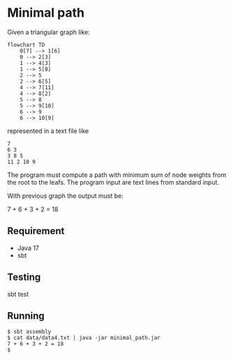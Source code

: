 # Minimal path

Given a triangular graph like:

```mermaid
flowchart TD
    0[7] --> 1[6]
    0 --> 2[3]
    1 --> 4[3]
    1 --> 5[8]
    2 --> 5
    2 --> 6[5]
    4 --> 7[11]
    4 --> 8[2]
    5 --> 8
    5 --> 9[10]
    6 --> 9
    6 --> 10[9]
```

represented in a text file like

```text
7
6 3
3 8 5
11 2 10 9
```

The program must compute a path with minimum sum of node weights from 
the root to the leafs. The program input are text lines from standard input.

With previous graph the output must be:

7 + 6 + 3 + 2 = 18

## Requirement

- Java 17 
- sbt

## Testing

sbt test

## Running 

```shell
$ sbt assembly
$ cat data/data4.txt | java -jar minimal_path.jar
7 + 6 + 3 + 2 = 18
$
```




